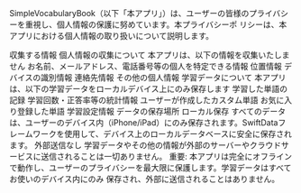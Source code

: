 SimpleVocabularyBook（以下「本アプリ」）は、ユーザーの皆様のプライバシーを重視し、個人情報の保護に努めています。本プライバシーポ
リシーは、本アプリにおける個人情報の取り扱いについて説明します。

収集する情報
個人情報の収集について 本アプリは、以下の情報を収集いたしません
お名前、メールアドレス、電話番号等の個人を特定できる情報
位置情報
デバイスの識別情報
連絡先情報
その他の個人情報
学習データについて 本アプリは、以下の学習データをローカルデバイス上にのみ保存します
学習した単語の記録
学習回数・正答率等の統計情報
ユーザーが作成したカスタム単語
お気に入り登録した単語
学習設定情報
データの保存場所
ローカル保存 すべてのデータは、ユーザーのデバイス内（iPhone/iPad）にのみ保存されます。SwiftDataフレームワークを使用して、デバイス上のローカルデータベースに安全に保存されます。
外部送信なし 学習データやその他の情報が外部のサーバーやクラウドサービスに送信されることは一切ありません。
重要: 本アプリは完全にオフラインで動作し、ユーザーのプライバシーを最大限に保護します。学習データはすべてお使いのデバイス内にのみ
保存され、外部に送信されることはありません。